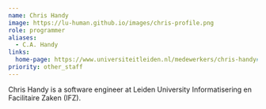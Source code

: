 ```yaml
---
name: Chris Handy
image: https://lu-human.github.io/images/chris-profile.png
role: programmer
aliases:
  - C.A. Handy
links: 
  home-page: https://www.universiteitleiden.nl/medewerkers/chris-handy#tab-1
priority: other_staff
---
```


Chris Handy is a software engineer at Leiden University Informatisering en Facilitaire Zaken (IFZ).



